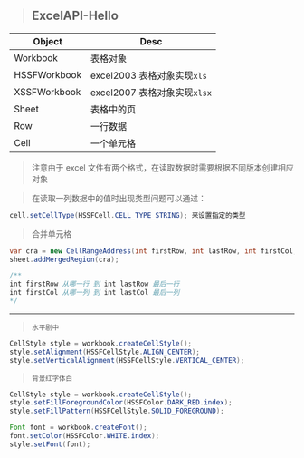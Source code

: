> ## ExcelAPI-Hello

| Object       | Desc                         |
| ------------ | ---------------------------- |
| Workbook     | 表格对象                     |
| HSSFWorkbook | excel2003 表格对象实现`xls`  |
| XSSFWorkbook | excel2007 表格对象实现`xlsx` |
| Sheet        | 表格中的页                   |
| Row          | 一行数据                     |
| Cell         | 一个单元格                   |

> 注意由于 excel 文件有两个格式，在读取数据时需要根据不同版本创建相应对象

> 在读取一列数据中的值时出现类型问题可以通过：

```java
cell.setCellType(HSSFCell.CELL_TYPE_STRING); 来设置指定的类型
```

> 合并单元格

```java
var cra = new CellRangeAddress(int firstRow, int lastRow, int firstCol, int lastCol);
sheet.addMergedRegion(cra);

/**
int firstRow 从哪一行 到 int lastRow 最后一行
int firstCol 从哪一列 到 int lastCol 最后一列
*/
```

---

> `水平剧中`

```java
CellStyle style = workbook.createCellStyle();
style.setAlignment(HSSFCellStyle.ALIGN_CENTER);
style.setVerticalAlignment(HSSFCellStyle.VERTICAL_CENTER);
```

> `背景红字体白`

```java
CellStyle style = workbook.createCellStyle();
style.setFillForegroundColor(HSSFColor.DARK_RED.index);
style.setFillPattern(HSSFCellStyle.SOLID_FOREGROUND);

Font font = workbook.createFont();
font.setColor(HSSFColor.WHITE.index);
style.setFont(font);
```


